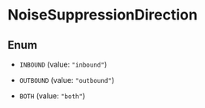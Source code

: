 

# NoiseSuppressionDirection

## Enum


* `INBOUND` (value: `"inbound"`)

* `OUTBOUND` (value: `"outbound"`)

* `BOTH` (value: `"both"`)



